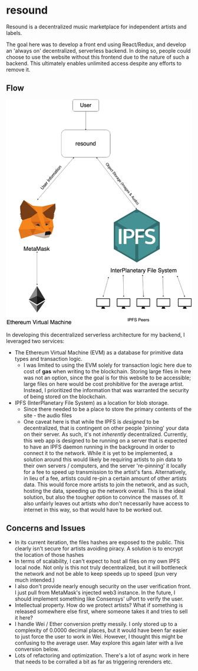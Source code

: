 # resound

Resound is a decentralized music marketplace for independent artists and labels.

The goal here was to develop a front end using React/Redux, and develop an 'always on' decentralized, serverless backend. In doing so, people could choose to use the website without this frontend due to the nature of such a backend. This ultimately enables unlimited access despite any efforts to remove it.

## Flow

![resound Flow Chart](./src/EthereumDiagram.jpg)

In developing this decentralized serverless architecture for my backend, I leveraged two services:
  * The Ethereum Virtual Machine (EVM) as a database for primitive data types and transaction logic.
    * I was limited to using the EVM solely for transaction logic here due to cost of **gas** when writing to the blockchain. Storing large files in here was not an option, since the goal is for this website to be accessible; large files on here would be cost prohibitive for the average artist. Instead, I prioritized the information that was warranted the security of being stored on the blockchain.
  * IPFS (InterPlanetary File System) as a location for blob storage.
    * Since there needed to be a place to store the primary contents of the site - the audio files
    * One caveat here is that while the IPFS is *designed* to be decentralized, that is contingent on other people 'pinning' your data on their server. As such, it's not *inherently* decentralized. Currently, this web app is designed to be running on a server that is expected to have an IPFS daemon running in the background in order to connect it to the network. While it is yet to be implemented, a solution around this would likely be requiring artists to pin data to their own servers / computers, and the server 're-pinning' it locally for a fee to speed up transmission to the artist's fans. Alternatively, in lieu of a fee, artists could re-pin a certain amount of other artists data. This would force more artists to join the network, and as such, hosting the data, speeding up the network overall. This is the ideal solution, but also the tougher option to convince the masses of. It also unfairly leaves out artists who don't necessarily have access to internet in this way, so that would have to be worked out.

## Concerns and Issues
* In its current iteration, the files hashes are exposed to the public. This clearly isn't secure for artists avoiding piracy. A solution is to encrypt the location of those hashes
* In terms of scalability, I can't expect to host all files on my own IPFS local node. Not only is this not truly decentralized, but it will bottleneck the network and not be able to keep speeds up to speed (pun very much intended.)
* I also don't provide nearly enough security on the user verification front. I just pull from MetaMask's injected web3 instance. In the future, I should implement something like Consensys' uPort to verify the user.
* Intellectual property. How do we protect artists? What if something is released somewhere else first, where someone takes it and tries to sell it here?
* I handle Wei / Ether conversion pretty messily. I only stored up to a complexity of 0.0000 decimal places, but it would have been far easier to just force the user to work in Wei. However, I thought this might be confusing to the average user. May explore this again later with a live conversion below.
* Lots of refactoring and optimization. There's a lot of async work in here that needs to be corralled a bit as far as triggering rerenders etc.
